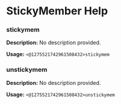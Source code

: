 # StickyMember Help

### stickymem

**Description:** No description provided.

**Usage:** `<@1275521742961508432>stickymem`

### unstickymem

**Description:** No description provided.

**Usage:** `<@1275521742961508432>unstickymem`

